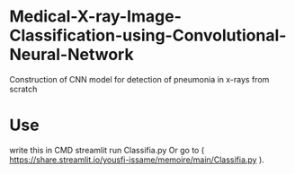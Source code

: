 # Medical-X-ray-Image-Classification-using-Convolutional-Neural-Network
Construction of CNN model for detection of pneumonia in x-rays from scratch

# Use

write this in CMD
    streamlit run Classifia.py
 Or
  go to ( https://share.streamlit.io/yousfi-issame/memoire/main/Classifia.py ).


